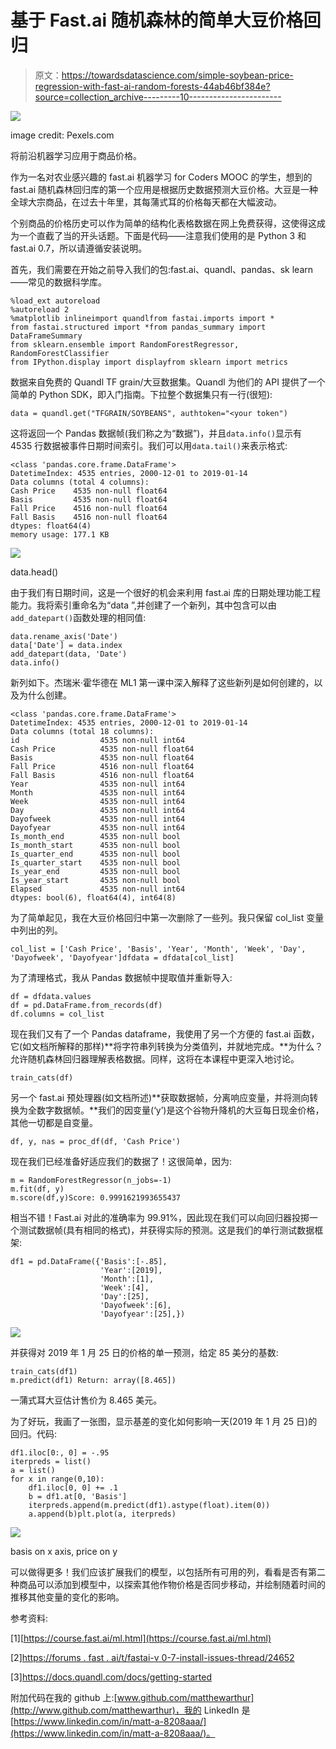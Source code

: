 # 基于 Fast.ai 随机森林的简单大豆价格回归

> 原文：<https://towardsdatascience.com/simple-soybean-price-regression-with-fast-ai-random-forests-44ab46bf384e?source=collection_archive---------10----------------------->

![](img/c0752e519694f5c7c03001680ecbd33c.png)

image credit: Pexels.com

将前沿机器学习应用于商品价格。

作为一名对农业感兴趣的 fast.ai 机器学习 for Coders MOOC 的学生，想到的 fast.ai 随机森林回归库的第一个应用是根据历史数据预测大豆价格。大豆是一种全球大宗商品，在过去十年里，其每蒲式耳的价格每天都在大幅波动。

个别商品的价格历史可以作为简单的结构化表格数据在网上免费获得，这使得这成为一个直截了当的开头话题。下面是代码——注意我们使用的是 Python 3 和 fast.ai 0.7，所以请遵循安装说明。

首先，我们需要在开始之前导入我们的包:fast.ai、quandl、pandas、sk learn——常见的数据科学库。

```
%load_ext autoreload
%autoreload 2
%matplotlib inlineimport quandlfrom fastai.imports import *
from fastai.structured import *from pandas_summary import DataFrameSummary
from sklearn.ensemble import RandomForestRegressor, RandomForestClassifier
from IPython.display import displayfrom sklearn import metrics
```

数据来自免费的 Quandl TF grain/大豆数据集。Quandl 为他们的 API 提供了一个简单的 Python SDK，即入门指南。下拉整个数据集只有一行(很短):

`data = quandl.get("TFGRAIN/SOYBEANS", authtoken="<your token")`

这将返回一个 Pandas 数据帧(我们称之为“数据”)，并且`data.info()`显示有 4535 行数据被事件日期时间索引。我们可以用`data.tail()`来表示格式:

```
<class 'pandas.core.frame.DataFrame'>
DatetimeIndex: 4535 entries, 2000-12-01 to 2019-01-14
Data columns (total 4 columns):
Cash Price    4535 non-null float64
Basis         4535 non-null float64
Fall Price    4516 non-null float64
Fall Basis    4516 non-null float64
dtypes: float64(4)
memory usage: 177.1 KB
```

![](img/62b058d03455eab1334699d5bf8dea05.png)

data.head()

由于我们有日期时间，这是一个很好的机会来利用 fast.ai 库的日期处理功能工程能力。我将索引重命名为“data ”,并创建了一个新列，其中包含可以由`add_datepart()`函数处理的相同值:

```
data.rename_axis('Date')
data['Date'] = data.index
add_datepart(data, 'Date')
data.info()
```

新列如下。杰瑞米·霍华德在 ML1 第一课中深入解释了这些新列是如何创建的，以及为什么创建。

```
<class 'pandas.core.frame.DataFrame'>
DatetimeIndex: 4535 entries, 2000-12-01 to 2019-01-14
Data columns (total 18 columns):
id                  4535 non-null int64
Cash Price          4535 non-null float64
Basis               4535 non-null float64
Fall Price          4516 non-null float64
Fall Basis          4516 non-null float64
Year                4535 non-null int64
Month               4535 non-null int64
Week                4535 non-null int64
Day                 4535 non-null int64
Dayofweek           4535 non-null int64
Dayofyear           4535 non-null int64
Is_month_end        4535 non-null bool
Is_month_start      4535 non-null bool
Is_quarter_end      4535 non-null bool
Is_quarter_start    4535 non-null bool
Is_year_end         4535 non-null bool
Is_year_start       4535 non-null bool
Elapsed             4535 non-null int64
dtypes: bool(6), float64(4), int64(8)
```

为了简单起见，我在大豆价格回归中第一次删除了一些列。我只保留 col_list 变量中列出的列。

```
col_list = ['Cash Price', 'Basis', 'Year', 'Month', 'Week', 'Day', 'Dayofweek', 'Dayofyear']dfdata = dfdata[col_list]
```

为了清理格式，我从 Pandas 数据帧中提取值并重新导入:

```
df = dfdata.values
df = pd.DataFrame.from_records(df)
df.columns = col_list
```

现在我们又有了一个 Pandas dataframe，我使用了另一个方便的 fast.ai 函数，它(如文档所解释的那样)**将字符串列转换为分类值列，并就地完成。**为什么？允许随机森林回归器理解表格数据。同样，这将在本课程中更深入地讨论。

```
train_cats(df)
```

另一个 fast.ai 预处理器(如文档所述)**获取数据帧，分离响应变量，并将测向转换为全数字数据帧。**我们的因变量(‘y’)是这个谷物升降机的大豆每日现金价格，其他一切都是自变量。

```
df, y, nas = proc_df(df, 'Cash Price')
```

现在我们已经准备好适应我们的数据了！这很简单，因为:

```
m = RandomForestRegressor(n_jobs=-1)
m.fit(df, y)
m.score(df,y)Score: 0.9991621993655437
```

相当不错！Fast.ai 对此的准确率为 99.91%，因此现在我们可以向回归器投掷一个测试数据帧(具有相同的格式)，并获得实际的预测。这是我们的单行测试数据框架:

```
df1 = pd.DataFrame({'Basis':[-.85],
                    'Year':[2019],
                    'Month':[1],
                    'Week':[4],
                    'Day':[25],
                    'Dayofweek':[6],
                    'Dayofyear':[25],})
```

![](img/e372877372dc291017f641b89a10b61a.png)

并获得对 2019 年 1 月 25 日的价格的单一预测，给定 85 美分的基数:

```
train_cats(df1)
m.predict(df1) Return: array([8.465])
```

一蒲式耳大豆估计售价为 8.465 美元。

为了好玩，我画了一张图，显示基差的变化如何影响一天(2019 年 1 月 25 日)的回归。代码:

```
df1.iloc[0:, 0] = -.95
iterpreds = list()
a = list()
for x in range(0,10):
    df1.iloc[0, 0] += .1
    b = df1.at[0, 'Basis']
    iterpreds.append(m.predict(df1).astype(float).item(0))
    a.append(b)plt.plot(a, iterpreds)
```

![](img/9e703762dfc80d12240cc74aefc21f49.png)

basis on x axis, price on y

可以做得更多！我们应该扩展我们的模型，以包括所有可用的列，看看是否有第二种商品可以添加到模型中，以探索其他作物价格是否同步移动，并绘制随着时间的推移其他变量的变化的影响。

参考资料:

[1][https://course.fast.ai/ml.html](https://course.fast.ai/ml.html)

[2][https://forums . fast . ai/t/fastai-v 0-7-install-issues-thread/24652](https://forums.fast.ai/t/fastai-v0-7-install-issues-thread/24652)

[3]https://docs.quandl.com/docs/getting-started

附加代码在我的 github 上:[www.github.com/matthewarthur](http://www.github.com/matthewarthur)，我的 LinkedIn 是[https://www.linkedin.com/in/matt-a-8208aaa/](https://www.linkedin.com/in/matt-a-8208aaa/)。